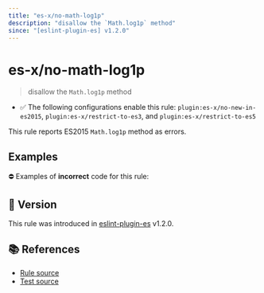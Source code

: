 ```yaml
---
title: "es-x/no-math-log1p"
description: "disallow the `Math.log1p` method"
since: "[eslint-plugin-es] v1.2.0"
---
```


# es-x/no-math-log1p
> disallow the `Math.log1p` method

- ✅ The following configurations enable this rule: `plugin:es-x/no-new-in-es2015`, `plugin:es-x/restrict-to-es3`, and `plugin:es-x/restrict-to-es5`

This rule reports ES2015 `Math.log1p` method as errors.

## Examples

⛔ Examples of **incorrect** code for this rule:

<eslint-playground type="bad" code="/*eslint es-x/no-math-log1p: error */
const n = Math.log1p(value)
" />

## 🚀 Version

This rule was introduced in [eslint-plugin-es] v1.2.0.

[eslint-plugin-es]: https://github.com/mysticatea/eslint-plugin-es

## 📚 References

- [Rule source](https://github.com/ota-meshi/eslint-plugin-es-x/blob/master/lib/rules/no-math-log1p.js)
- [Test source](https://github.com/ota-meshi/eslint-plugin-es-x/blob/master/tests/lib/rules/no-math-log1p.js)

